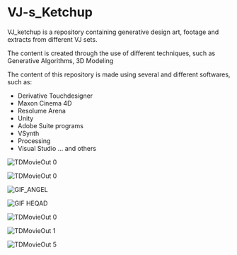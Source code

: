 # VJ-s_Ketchup
VJ_ketchup is a repository containing generative design art, footage and extracts from different VJ sets.

The content is created through the use of different techniques, such as Generative Algorithms, 3D Modeling 

The content of this repository is made using several and different softwares, such as:

- Derivative Touchdesigner
- Maxon Cinema 4D
- Resolume Arena
- Unity 
- Adobe Suite programs
- VSynth
- Processing
- Visual Studio
... and others

![TDMovieOut 0](https://user-images.githubusercontent.com/82780678/194165224-84a8cea2-4138-40eb-a681-7cd11712abf4.gif)

![TDMovieOut 0](https://user-images.githubusercontent.com/82780678/194166954-81e4cc82-c0cf-47ca-be23-4e2fd63c0cab.gif)

![GIF_ANGEL](https://user-images.githubusercontent.com/82780678/194167476-45100b61-fccb-4129-b79b-2e949753db9a.gif)

![GIF HEQAD](https://user-images.githubusercontent.com/82780678/194168234-d259c871-ade4-4818-a225-d31cccabbd6d.gif)

![TDMovieOut 0](https://user-images.githubusercontent.com/82780678/194169436-5d2aa1e8-aae9-4c47-8d01-c9e03eac2230.gif)

![TDMovieOut 1](https://user-images.githubusercontent.com/82780678/194170458-baefef93-3e4e-4062-b17d-3d61c78537ad.gif)

![TDMovieOut 5](https://user-images.githubusercontent.com/82780678/194171421-7441ddd7-25a3-45b9-9277-7a4a99f9fafe.gif)




